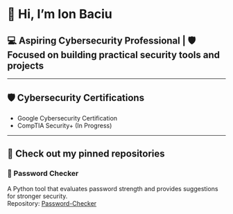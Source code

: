 # 👋 Hi, I’m Ion Baciu  

## 💻 Aspiring Cybersecurity Professional | 🛡️ Focused on building practical security tools and projects  

---

## 🛡️ Cybersecurity Certifications  
- Google Cybersecurity Certification  
- CompTIA Security+ (In Progress)  

---

## 📌 Check out my pinned repositories  

### 🔑 Password Checker  
A Python tool that evaluates password strength and provides suggestions for stronger security.  
Repository: [Password-Checker](https://github.com/IonBaciu-Projects/Password-Checker)
